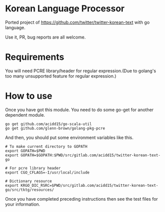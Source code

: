 # Korean Language Processor

Ported project of https://github.com/twitter/twitter-korean-text with go language.

Use it, PR, bug reports are all welcome.

# Requirements

You will need PCRE library/header for regular expression.(Due to golang's too many unsupported feature for regular expression.)

# How to use

Once you have got this module. You need to do some go-get for another dependent module.

```
go get github.com/acidd15/go-scala-util
go get github.com/glenn-brown/golang-pkg-pcre
```

And then, you should put some environment variables like this.

```
# To make current directory to GOPATH
export GOPATH=$PWD
export GOPATH=$GOPATH:$PWD/src/gitlab.com/acidd15/twitter-korean-text-go

# For pcre library header
export CGO_CFLAGS=-I/usr/local/include

# Dictionary resource
export KRGO_DIC_RSRC=$PWD/src/gitlab.com/acidd15/twitter-korean-text-go/src/tktg/resources/
```

Once you have completed preceding instructions then see the test files for your information.

